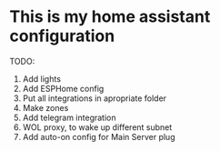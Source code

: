 # This is my home assistant configuration
TODO:
  1. Add lights
  2. Add ESPHome config
  4. Put all integrations in apropriate folder
  6. Make zones
  7. Add telegram integration
  8. WOL proxy, to wake up different subnet
  9. Add auto-on config for Main Server plug